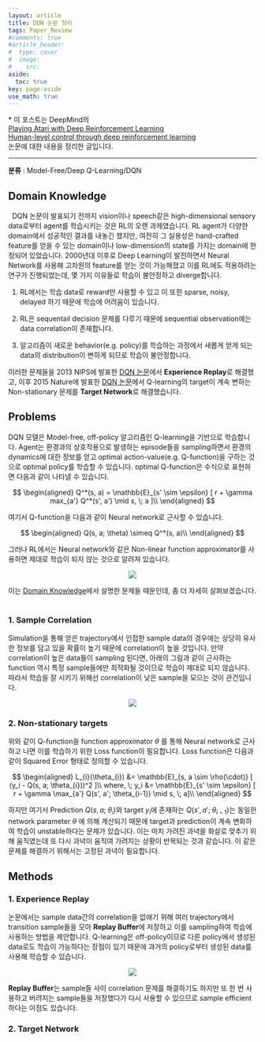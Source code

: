 ```yaml
---
layout: article
title: DQN 논문 정리
tags: Paper_Review
#comments: true
#article_header:
#  type: cover
#  image:
#    src:
aside:
  toc: true
key: page-aside
use_math: true
---
```


  \* 이 포스트는 DeepMind의  
  [Playing Atari with Deep Reinforcement Learning](https://www.cs.toronto.edu/~vmnih/docs/dqn.pdf)    
  [Human-level control through deep reinforcement learning](https://storage.googleapis.com/deepmind-media/dqn/DQNNaturePaper.pdf)  
  논문에 대한 내용을 정리한 글입니다.

  ----------------------------------------------------------------------

**분류** : Model-Free/Deep Q-Learning/DQN  


## Domain Knowledge

  &nbsp;&nbsp;DQN 논문이 발표되기 전까지 vision이나 speech같은 high-dimensional sensory data로부터 agent를 학습시키는 것은 RL의 오랜 과제였습니다. RL agent가 다양한 domain에서 성공적인 결과를 내놓긴 했지만, 여전히 그 실용성은 hand-crafted feature를 얻을 수 있는 domain이나 low-dimension의 state를 가지는 domain에 한정되어 있었습니다. 2000년대 이후로 Deep Learning이 발전하면서 Neural Network를 사용해 고차원의 feature를 얻는 것이 가능해졌고 이를 RL에도 적용하려는 연구가 진행되었는데, 몇 가지 이유들로 학습이 불안정하고 diverge합니다.

  1. RL에서는 학습 data로 reward만 사용할 수 있고 이 또한 sparse, noisy, delayed 하기 때문에 학습에 어려움이 있습니다.

  2. RL은 sequentail decision 문제를 다루기 때문에 sequential observation에는 data correlation이 존재합니다.

  3. 알고리즘이 새로운 behavior(e.g. policy)를 학습하는 과정에서 새롭게 얻게 되는 data의 distribution이 변하게 되므로 학습이 불안정합니다.

  이러한 문제들을 2013 NIPS에 발표한 [DQN 논문](https://www.cs.toronto.edu/~vmnih/docs/dqn.pdf)에서 **Experience Replay**로 해결했고, 이후 2015 Nature에 발표한 [DQN 논문](https://storage.googleapis.com/deepmind-media/dqn/DQNNaturePaper.pdf)에서 Q-learning의 target이 계속 변하는 Non-stationary 문제를 **Target Network**로 해결했습니다.

## Problems

  DQN 모델은 Model-free, off-policy 알고리즘인 Q-learning을 기반으로 학습합니다. Agent는 환경과의 상호작용으로 발생하는 episode들을 sampling하면서 환경의 dynamics에 대한 정보를 얻고 optimal action-value(e.g. Q-function)을 구하는 것으로 optimal policy를 학습할 수 있습니다. optimal Q-function은 수식으로 표현하면 다음과 같이 나타낼 수 있습니다.  

$$
\begin{aligned}
Q^*(s, a) = \mathbb{E}_{s' \sim \epsilon} [ r + \gamma max_{a'} Q^*(s', a') \mid s, \; a ]\\
\end{aligned}
$$

  여기서 Q-function을 다음과 같이 Neural network로 근사할 수 있습니다.  

$$
\begin{aligned}
Q(s, a; \theta) \simeq Q^*(s, a)\\
\end{aligned}
$$

  그러나 RL에서는 Neural network와 같은 Non-linear function approximator를 사용하면 제대로 학습이 되지 않는 것으로 알려져 있습니다.  

<p align="center"><img src="https://github.com/LoteeYoon/LoteeYoon.github.io/blob/master/Convergence.JPG?raw=true"></p>

  이는 [Domain Knowledge](#domain-knowledge)에서 설명한 문제들 때문인데, 좀 더 자세히 살펴보겠습니다.  
<br/>

### 1. Sample Correlation

  Simulation을 통해 얻은 trajectory에서 인접한 sample data의 경우에는 상당히 유사한 정보를 담고 있을 확률이 높기 때문에 correlation이 높을 것입니다. 만약 correlation이 높은 data들이 sampling 된다면, 아래의 그림과 같이 근사하는 function 역시 특정 sample들에만 최적화될 것이므로 학습이 제대로 되지 않습니다. 따라서 학습을 잘 시키기 위해선 correlation이 낮은 sample을 모으는 것이 관건입니다.


<p align="center"><img src="https://github.com/LoteeYoon/LoteeYoon.github.io/blob/master/correlation.JPG?raw=true"></p>  


### 2. Non-stationary targets

  위와 같이 Q-function을 function approximator $\theta$ 를 통해 Neural network로 근사하고 나면 이를 학습하기 위한 Loss function이 필요합니다. Loss function은 다음과 같이 Squared Error 형태로 정의할 수 있습니다.  

$$
\begin{aligned}
L_{i}(\theta_{i}) &= \mathbb{E}_{s, a \sim \rho(\cdot)} [ (y_i - Q(s, a; \theta_{i}))^2 ]\\
where, \; y_i &= \mathbb{E}_{s' \sim \epsilon} [ r + \gamma \max_{a'} Q(s', a'; \theta_{i-1}) \mid s, \; a]\\
\end{aligned}
$$

  하지만 여기서 Prediction $Q(s, a; \; \theta_{i})$와 target $y_i$에 존재하는 $Q(s', a'; \; \theta_{i-1})$는 동일한 network parameter $\theta$ 에 의해 계산되기 때문에 target과 prediction이 계속 변화하여 학습이 unstable하다는 문제가 있습니다. 이는 마치 가려진 과녁을 화살로 맞추기 위해 움직였는데 또 다시 과녁이 움직여 가려지는 상황이 반복되는 것과 같습니다. 이 같은 문제를 해결하기 위해서는 고정된 과녁이 필요합니다.


## Methods

### 1. Experience Replay

  논문에서는 sample data간의 correlation을 없애기 위해 여러 trajectory에서 transition sample들을 모아 **Replay Buffer**에 저장하고 이를 sampling하여 학습에 사용하는 방법을 제안합니다. Q-learning은 off-policy이므로 다른 policy에서 생성된 data로도 학습이 가능하다는 장점이 있기 때문에 과거의 policy로부터 생성된 data를 사용해 학습할 수 있습니다.

  <p align="center"><img src="https://github.com/LoteeYoon/LoteeYoon.github.io/blob/master/replaybuffer.JPG?raw=true"></p>  

  **Replay Buffer**는 sample들 사이 correlation 문제를 해결하기도 하지만 또 한 번 사용하고 버려지는 sample들을 저장했다가 다시 사용할 수 있으므로 sample efficient하다는 이점도 있습니다.
  
### 2. Target Network
